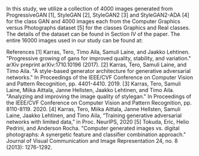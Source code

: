 In this study, we utilize a collection of 4000 images generated from ProgressiveGAN [1], StyleGAN [2], StyleGAN2 [3] and StyleGAN2-ADA [4] for the class GAN and 4000 images each from the Computer Graphics versus Photographs dataset [5] for the classes Graphics and Real classes. The details of the dataset can be found in Section IV of the paper. The entire 16000 images used in our study can be found at: 

References
[1] Karras, Tero, Timo Aila, Samuli Laine, and Jaakko Lehtinen. "Progressive growing of gans for improved quality, stability, and variation." arXiv preprint arXiv:1710.10196 (2017).
[2] Karras, Tero, Samuli Laine, and Timo Aila. "A style-based generator architecture for generative adversarial networks." In Proceedings of the IEEE/CVF Conference on Computer Vision and Pattern Recognition, pp. 4401-4410. 2019.
[3] Karras, Tero, Samuli Laine, Miika Aittala, Janne Hellsten, Jaakko Lehtinen, and Timo Aila. "Analyzing and improving the image quality of stylegan." In Proceedings of the IEEE/CVF Conference on Computer Vision and Pattern Recognition, pp. 8110-8119. 2020.
[4] Karras, Tero, Miika Aittala, Janne Hellsten, Samuli Laine, Jaakko Lehtinen, and Timo Aila, “Training generative adversarial networks with limited data,” in Proc. NeurIPS, 2020
[5] Tokuda, Eric, Helio Pedrini, and Anderson Rocha. "Computer generated images vs. digital photographs: A synergetic feature and classifier combination approach." Journal of Visual Communication and Image Representation 24, no. 8 (2013): 1276-1292.

